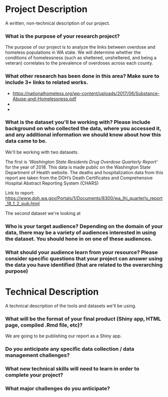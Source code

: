 # Project Description
A written, non-technical description of our project.

### What is the purpose of your research project?
The purpose of our project is to analyze the links between overdose and homeless populations in WA state. We will determine whether the conditions of homelessness (such as sheltered, unsheltered, and being a veteran) correlates to the prevalence of overdoses across each county.

### What other research has been done in this area? Make sure to include 3+ links to related works.

+ https://nationalhomeless.org/wp-content/uploads/2017/06/Substance-Abuse-and-Homelessness.pdf
+
+

### What is the dataset you'll be working with?  Please include background on who collected the data, where you accessed it, and any additional information we should know about how this data came to be.

We'll be working with two datasets.

The first is *'Washington State Residents Drug Overdose Quarterly Report'* for the year of 2018. This data is made public on the Washington State Department of Health website. The deaths and hospitalization data from this report are taken from the DOH’s Death Certificates and Comprehensive Hospital Abstract Reporting System (CHARS)

Link to report:
https://www.doh.wa.gov/Portals/1/Documents/8300/wa_lhj_quarterly_report_18_1_2_pub.html

The second dataset we're looking at 

### Who is your target audience?  Depending on the domain of your data, there may be a variety of audiences interested in using the dataset. You should hone in on one of these audiences.

### What should your audience learn from your resource? Please consider specific questions that your project can answer using the data you have identified (that are related to the overarching purpose)

# Technical Description
A technical description of the tools and datasets we'll be using.

### What will be the format of your final product (Shiny app, HTML page, compiled .Rmd file, etc)?
We are going to be publishing our report as a Shiny app. 

### Do you anticipate any specific data collection / data management challenges?

### What new technical skills will need to learn in order to complete your project?

### What major challenges do you anticipate? 
